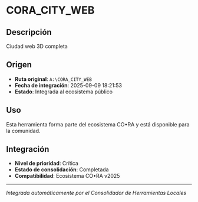 # CORA_CITY_WEB

## Descripción
Ciudad web 3D completa

## Origen
- **Ruta original**: `A:\CORA_CITY_WEB`
- **Fecha de integración**: 2025-09-09 18:21:53
- **Estado**: Integrada al ecosistema público

## Uso
Esta herramienta forma parte del ecosistema CO•RA y está disponible para la comunidad.

## Integración
- **Nivel de prioridad**: Crítica
- **Estado de consolidación**: Completada
- **Compatibilidad**: Ecosistema CO•RA v2025

---
*Integrada automáticamente por el Consolidador de Herramientas Locales*

